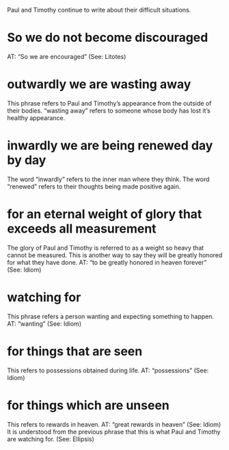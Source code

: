 Paul and Timothy continue to write about their difficult situations.
#  So we do not become discouraged 
AT: “So we are encouraged” (See: Litotes)
#  outwardly we are wasting away 
This phrase refers to Paul and Timothy’s appearance
from the outside of their bodies. “wasting away” refers to someone whose body has lost
it’s healthy appearance.
#  inwardly we are being renewed day by day 
The word “inwardly” refers to the inner
man where they think. The word “renewed” refers to their thoughts being made positive
again.
#  for an eternal weight of glory that exceeds all measurement 
The glory of Paul and
Timothy is referred to as a weight so heavy that cannot be measured. This is another way
to say they will be greatly honored for what they have done. AT: “to be greatly honored
in heaven forever” (See: Idiom)
#  watching for 
This phrase refers a person wanting and expecting something to happen.
AT: “wanting” (See: Idiom)
#  for things that are seen 
This refers to possessions obtained during life. AT: “possessions”
(See: Idiom)
#  for things which are unseen 
This refers to rewards in heaven. AT: “great rewards in
heaven” (See: Idiom) It is understood from the previous phrase that this is what Paul and
Timothy are watching for. (See: Ellipsis)


